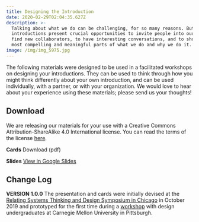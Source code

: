```yaml
---
title: Designing the Introduction
date: 2020-02-29T02:04:35.627Z
description: >-
  Talking about what we do can be challenging, for so many reasons. But
  introductions present crucial opportunities to invite people into our work, to
  find new collaborators, to have interesting conversations, and to showcase the
  most compelling and meaningful parts of what we do and why we do it.
image: /img/img_5975.jpg
---
```

The following materials were designed to be used in a facilitated workshops on designing your introductions. They can be used to think through how you might think differently about your own introduction, and can be used individually, with a partner, or with your organization. We would love to hear about your experience using these materials; please send us your thoughts!

## Download

We are releasing our materials for your use with a Creative Commons Attribution-ShareAlike 4.0 International license. You can read the terms of the license [here](https://creativecommons.org/licenses/by-sa/4.0/).

**Cards** Download (pdf)

**Slides** [View in Google Slides](https://docs.google.com/presentation/d/1C_xWRoD6vi6ldWhhbBdYxoXM5Rt2Y6lwUvCAHcOLYi8/edit?usp=sharing)

## Change Log

**VERSION 1.0.0** The presentation and cards were initially devised at the [Relating Systems Thinking and Design Symposium in Chicago](https://www.superorg.ca/work/introducing-yourself-as-a-systemic-designer/) in October 2019 and prototyped for the first time during a [workshop](https://www.superorg.ca/work/introductions-workshop-at-the-carnegie-mellon-school-of-design/) with design undergraduates at Carnegie Mellon University in Pittsburgh.
